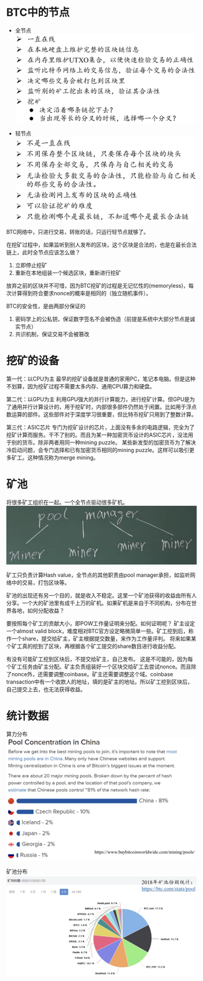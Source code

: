 # BTC中的节点
- 全节点
![e96c8f547152aa1daa94a8da95e8ae4a.png](./images/332418a9-7a3b-4145-8ae8-5aa3477479f3.png)

- 轻节点
![4b1510b6c8073d044b7abbe69f25e2c4.png](./images/1dbc71d6-deae-4ba4-b219-5628ae793bb5.png)

BTC网络中，只进行交易，转账的话，只运行轻节点就够了。

在挖矿过程中，如果监听到别人发布的区块，这个区块是合法的，也是在最长合法链上，此时全节点应该怎么做？
1. 立即停止挖矿
2. 重新在本地组装一个候选区块，重新进行挖矿

放弃之前的区块并不可惜，因为BTC挖矿的过程是无记忆性的(memoryless)，每次计算得到符合要求nonce的概率是相同的（独立随机事件）。

BTC的安全性，是由两部分保证的
1. 密码学上的公私钥，保证数字签名不会被伪造（前提是系统中大部分节点是诚实节点）
2. 共识机制，保证交易不会被篡改

# 挖矿的设备
第一代：以CPU为主
最早的挖矿设备就是普通的家用PC，笔记本电脑。但是这种不划算，因为挖矿过程不需要太多内存、通用CPU算力和硬盘。

第二代：以GPU为主
利用GPU强大的并行计算能力，进行挖矿计算。但GPU是为了通用并行计算设计的，用于挖矿时，内部很多部件仍然处于闲置。比如用于浮点数运算的部件。这些部件对于深度学习很重要，但比特币挖矿只用到了整数计算。

第三代：ASIC芯片
专门为挖矿设计的芯片，上面没有多余的电路逻辑，完全为了挖矿计算而服务。干不了别的。而且为某一种加密货币设计的ASIC芯片，没法用于别的货币。除非两者用同一种mining puzzle。
某些新发型的加密货币为了解决冷启动问题，会专门选择和已有加密货币相同的mining puzzle。这样可以吸引更多矿工。这种情况称为merge mining。

# 矿池
将很多矿工组织在一起。一个全节点驱动很多矿机。
![b21267a9209618181bbd19501f0d706b.png](./images/991c53e4-d42f-4e54-b25b-2262dac2d604.png)

矿工只负责计算Hash value，全节点的其他职责由pool manager承担，如监听网络中的交易，打包区块等。

矿池的出现还有另一个目的，就是收入不稳定。这里一个矿池获得的收益由所有人分享。一个大的矿池里有成千上万的矿机。如果矿机是来自于不同机构，分布在世界各地，如何分配收益？

要按照每个矿工的贡献大小，即POW工作量证明来分配。如何证明呢？
矿主设定一个almost valid block，难度相对BTC官方设定略微简单一些。矿工挖到后，称作一个share，提交给矿主，矿主根据提交数量，来作为工作量评判。
将来如果某个矿工真的挖到了区块，再根据各个矿工提交的share数目进行收益分配。

有没有可能矿工挖到区块后，不提交给矿主，自己发布。
这是不可能的，因为每个矿工任务由矿主分配。矿主负责组装好一个区块交给矿工去尝试nonce。而且除了nonce外，还需要调整coinbase。矿主还需要调整这个域。coinbase transaction中有一个收款人的地址，填的是矿主的地址。所以矿工挖到区块后，自己提交上去，也无法获得收益。

# 统计数据
算力分布
![bf60d1c24afb6d113b06f3b9c64e6778.png](./images/ba166163-656b-4d1c-a429-cf76346cf8ee.png)

矿池分布
![846697ab9efc070269704ed7b4188fc4.png](./images/0d323ca4-afcd-499a-861e-a051c2a7e3a7.png)

